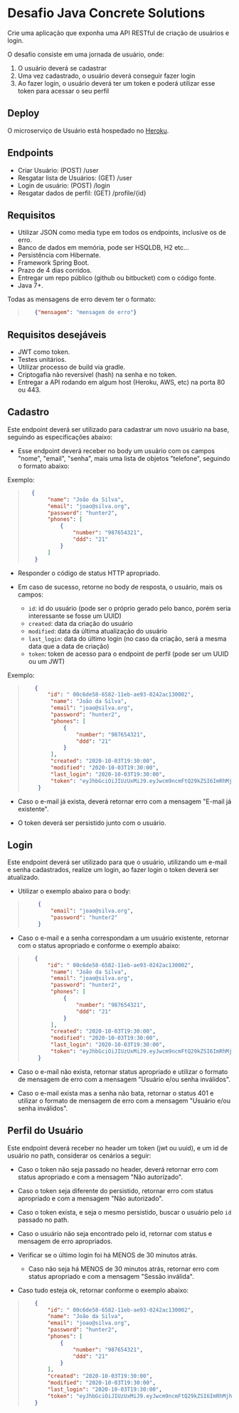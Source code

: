# Desafio Java Concrete Solutions

Crie uma aplicação que exponha uma API RESTful de criação de usuários e login.

O desafio consiste em uma jornada de usuário, onde:
1. O usuário deverá se cadastrar
2. Uma vez cadastrado, o usuário deverá conseguir fazer login
3. Ao fazer login, o usuário deverá ter um token e poderá utilizar esse token para acessar o seu perfil

## Deploy
O microserviço de Usuário está hospedado no [Heroku](https://desafio-accenture-alex3997.herokuapp.com/).

## Endpoints

* Criar Usuário: (POST) /user
* Resgatar lista de Usuários: (GET) /user
* Login de usuário: (POST) /login
* Resgatar dados de perfil: (GET) /profile/{id}


## Requisitos

* Utilizar JSON como media type em todos os endpoints, inclusive os de erro.
* Banco de dados em memória, pode ser HSQLDB, H2 etc...
* Persistência com Hibernate.
* Framework Spring Boot.
* Prazo de 4 dias corridos.
* Entregar um repo público (github ou bitbucket) com o código fonte.
* Java 7+.

Todas as mensagens de erro devem ter o formato:
>
>```json
>    {"mensagem": "mensagem de erro"}
>```

## Requisitos desejáveis

* JWT como token.
* Testes unitários.
* Utilizar processo de build via gradle.
* Criptogafia não reversível (hash) na senha e no token.
* Entregar a API rodando em algum host (Heroku, AWS, etc) na porta 80 ou 443.

## Cadastro
Este endpoint deverá ser utilizado para cadastrar um novo usuário na base, seguindo as especificações abaixo:

* Esse endpoint deverá receber no body um usuário com os campos "nome", "email", "senha", mais uma lista de objetos "telefone", seguindo o formato abaixo:

Exemplo:

>```json
>   {
>        "name": "João da Silva",
>        "email": "joao@silva.org",
>        "password": "hunter2",
>        "phones": [
>            {
>                "number": "987654321",
>                "ddd": "21"
>            }
>        ]
>    }
>```

* Responder o código de status HTTP apropriado.
  
* Em caso de sucesso, retorne no body de resposta, o usuário, mais os campos:
    * `id`: id do usuário (pode ser o próprio gerado pelo banco, porém seria interessante se fosse um UUID)
    * `created`: data da criação do usuário
    * `modified`: data da última atualização do usuário
    * `last_login`: data do último login (no caso da criação, será a mesma data que a  data de criação)
    * `token`: token de acesso para o endpoint de perfil (pode ser um UUID ou um JWT)

Exemplo:

>```json
>    {   
>        "id": " 00c6de58-6582-11eb-ae93-0242ac130002",
>         "name": "João da Silva",
>         "email": "joao@silva.org",
>         "password": "hunter2",
>         "phones": [
>             {
>                 "number": "987654321",
>                 "ddd": "21"
>             }
>         ],
>         "created": "2020-10-03T19:30:00",
>         "modified": "2020-10-03T19:30:00",
>         "last_login": "2020-10-03T19:30:00",
>         "token": "eyJhbGciOiJIUzUxMiJ9.eyJwcm9ncmFtQ29kZSI6ImRhMjhiNjk4MDM0M2I3ZjE3ODUwMDgyNzlmNzI0MGJiNWNmZDAyNjYiLCJ1c2VySWQiOiI1ZjkyZGI3Y2M3MDgxYjliOTZmNGNlNDkiLCJwZXJzb25JZCI6IjVmOTJkYjdjYzcwODFiOWI5NmY0Y2U0OSIsInVzZXJUeXBlIjoiQUNDT1VOVCIsInNlc3Npb25JZCI6Ijc1NWM0MTcyLWYyYjgtNDRiYS1hMzgzLTBlZGI2NzdlYTZiYyIsInJvbGVzIjoiIiwic3ViIjoiNjk0MjA2NjMwMzUiLCJhdWQiOiJ1bmtub3duIiwiaWF0IjoxNjA3NTM0MzU1LCJleHAiOjE2MDc1MzQ1MzV9.3GNRIE4ND_NSbe7cDYoVRUMMXj-_sZmwE_oX-u6Ju7xnUYipEjKz1A2m7mUfPa08BY3USe5zau220u0Zij3LEA"
>     }
> ```

* Caso o e-mail já exista, deverá retornar erro com a mensagem "E-mail já existente".
  
* O token deverá ser persistido junto com o usuário.

## Login 

Este endpoint deverá ser utilizado para que o usuário, utilizando um e-mail e senha cadastrados, realize um login, ao fazer login o token deverá ser atualizado.

* Utilizar o exemplo abaixo para o body:

> ```json
>     {
>         "email": "joao@silva.org",
>         "password": "hunter2"
>     }
> ```

* Caso o e-mail e a senha correspondam a um usuário existente, retornar com o status apropriado e conforme o exemplo abaixo:
  
>```json
>    {   
>        "id": " 00c6de58-6582-11eb-ae93-0242ac130002",
>         "name": "João da Silva",
>         "email": "joao@silva.org",
>         "password": "hunter2",
>         "phones": [
>             {
>                 "number": "987654321",
>                 "ddd": "21"
>             }
>         ],
>         "created": "2020-10-03T19:30:00",
>         "modified": "2020-10-03T19:30:00",
>         "last_login": "2020-10-03T19:30:00",
>         "token": "eyJhbGciOiJIUzUxMiJ9.eyJwcm9ncmFtQ29kZSI6ImRhMjhiNjk4MDM0M2I3ZjE3ODUwMDgyNzlmNzI0MGJiNWNmZDAyNjYiLCJ1c2VySWQiOiI1ZjkyZGI3Y2M3MDgxYjliOTZmNGNlNDkiLCJwZXJzb25JZCI6IjVmOTJkYjdjYzcwODFiOWI5NmY0Y2U0OSIsInVzZXJUeXBlIjoiQUNDT1VOVCIsInNlc3Npb25JZCI6Ijc1NWM0MTcyLWYyYjgtNDRiYS1hMzgzLTBlZGI2NzdlYTZiYyIsInJvbGVzIjoiIiwic3ViIjoiNjk0MjA2NjMwMzUiLCJhdWQiOiJ1bmtub3duIiwiaWF0IjoxNjA3NTM0MzU1LCJleHAiOjE2MDc1MzQ1MzV9.3GNRIE4ND_NSbe7cDYoVRUMMXj-_sZmwE_oX-u6Ju7xnUYipEjKz1A2m7mUfPa08BY3USe5zau220u0Zij3LEA"
>     }
> ```

* Caso o e-mail não exista, retornar status apropriado e utilizar o formato de mensagem de erro com a mensagem "Usuário e/ou senha inválidos".

* Caso o e-mail exista mas a senha não bata, retornar o status 401 e utilizar o formato de mensagem de erro com a mensagem "Usuário e/ou senha inválidos".

## Perfil do Usuário

Este endpoint deverá receber no header um token (jwt ou uuid), e um id de usuário no path, considerar os cenários a seguir:

* Caso o token não seja passado no header, deverá retornar erro com status apropriado e com a mensagem "Não autorizado".

* Caso o token seja diferente do persistido, retornar erro com status apropriado e com a mensagem "Não autorizado".
  
* Caso o token exista, e seja o mesmo persistido, buscar o usuário pelo `id` passado no path.

* Caso o usuário não seja encontrado pelo id, retornar com status e mensagem de erro apropriados.

* Verificar se o último login foi há MENOS de 30 minutos atrás. 
     * Caso não seja há MENOS de 30 minutos atrás, retornar erro com status apropriado e com a mensagem "Sessão inválida".
  
* Caso tudo esteja ok, retornar conforme o exemplo abaixo:
  
>```json
>    {   
>        "id": " 00c6de58-6582-11eb-ae93-0242ac130002",
>        "name": "João da Silva",
>        "email": "joao@silva.org",
>        "password": "hunter2",
>        "phones": [
>            {
>                "number": "987654321",
>                "ddd": "21"
>            }
>        ],
>        "created": "2020-10-03T19:30:00",
>        "modified": "2020-10-03T19:30:00",
>        "last_login": "2020-10-03T19:30:00",
>        "token": "eyJhbGciOiJIUzUxMiJ9.eyJwcm9ncmFtQ29kZSI6ImRhMjhiNjk4MDM0M2I3ZjE3ODUwMDgyNzlmNzI0MGJiNWNmZDAyNjYiLCJ1c2VySWQiOiI1ZjkyZGI3Y2M3MDgxYjliOTZmNGNlNDkiLCJwZXJzb25JZCI6IjVmOTJkYjdjYzcwODFiOWI5NmY0Y2U0OSIsInVzZXJUeXBlIjoiQUNDT1VOVCIsInNlc3Npb25JZCI6Ijc1NWM0MTcyLWYyYjgtNDRiYS1hMzgzLTBlZGI2NzdlYTZiYyIsInJvbGVzIjoiIiwic3ViIjoiNjk0MjA2NjMwMzUiLCJhdWQiOiJ1bmtub3duIiwiaWF0IjoxNjA3NTM0MzU1LCJleHAiOjE2MDc1MzQ1MzV9.3GNRIE4ND_NSbe7cDYoVRUMMXj-_sZmwE_oX-u6Ju7xnUYipEjKz1A2m7mUfPa08BY3USe5zau220u0Zij3LEA"
>    }
>```